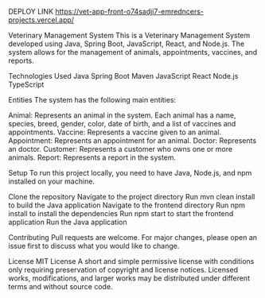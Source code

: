 DEPLOY LINK
https://vet-app-front-o74sadji7-emredncers-projects.vercel.app/


Veterinary Management System
This is a Veterinary Management System developed using Java, Spring Boot, JavaScript, React, and Node.js. The system allows for the management of animals, appointments, vaccines, and reports.

Technologies Used
Java
Spring Boot
Maven
JavaScript
React
Node.js
TypeScript

Entities
The system has the following main entities:

Animal: Represents an animal in the system. Each animal has a name, species, breed, gender, color, date of birth, and a list of vaccines and appointments.
Vaccine: Represents a vaccine given to an animal.
Appointment: Represents an appointment for an animal.
Doctor: Represents an doctor.
Customer: Represents a customer who owns one or more animals.
Report: Represents a report in the system.

Setup
To run this project locally, you need to have Java, Node.js, and npm installed on your machine.

Clone the repository
Navigate to the project directory
Run mvn clean install to build the Java application
Navigate to the frontend directory
Run npm install to install the dependencies
Run npm start to start the frontend application
Run the Java application

Contributing
Pull requests are welcome. For major changes, please open an issue first to discuss what you would like to change.

License
MIT License
A short and simple permissive license with conditions only requiring preservation of copyright and license notices. Licensed works, modifications, and larger works may be distributed under different terms and without source code.
